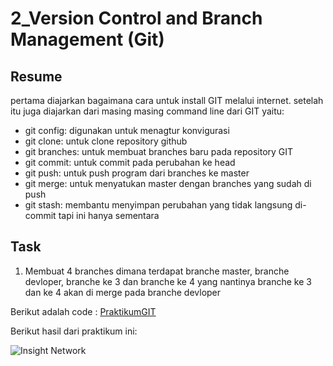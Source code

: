 # 2_Version Control and Branch Management (Git)

## Resume

pertama diajarkan bagaimana cara untuk install GIT melalui internet. setelah itu juga diajarkan dari masing masing command line dari GIT yaitu:
- git config:
digunakan untuk menagtur konvigurasi
- git clone: 
untuk clone repository github 
- git branches:
untuk membuat branches baru pada repository GIT
- git commit:
untuk commit pada perubahan ke head 
- git push: 
untuk push program dari branches ke master 
- git merge:
untuk menyatukan master dengan branches yang sudah di push 
- git stash:
membantu menyimpan perubahan yang tidak langsung di-commit tapi ini hanya sementara

## Task 
1. Membuat 4 branches dimana terdapat branche master, branche devloper, branche ke 3 dan branche ke 4 yang nantinya branche ke 3 dan ke 4 akan di merge pada branche devloper

Berikut adalah code : 
[PraktikumGIT](praktikum/PraktikumGIT.html)

Berikut hasil dari praktikum ini:

![Insight Network](https://user-images.githubusercontent.com/72496912/155052407-1a2d5ed2-d78b-4e1f-9087-7663f1d28e28.png)

